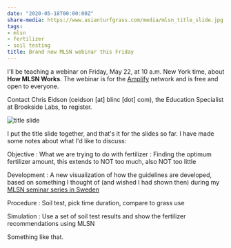 ```yaml
---
date: "2020-05-18T00:00:00Z"
share-media: https://www.asianturfgrass.com/media/mlsn_title_slide.jpg
tags:
- mlsn
- fertilizer
- soil testing
title: Brand new MLSN webinar this Friday
---
```


I'll be teaching a webinar on Friday, May 22, at 10 a.m. New York time, about **How MLSN Works**. The webinar is for the [Amplify](https://www.amplifytogether.com/) network and is free and open to everyone. 

Contact Chris Eidson (ceidson [at] blinc [dot] com), the Education Specialist at Brookside Labs, to register.

![title slide](/media/mlsn_title_slide.jpg)

I put the title slide together, and that's it for the slides so far. I have made some notes about what I'd like to discuss:

Objective
: What we are trying to do with fertilizer
: Finding the optimum fertilizer amount, this extends to NOT too much, also NOT too little

Development
: A new visualization of how the guidelines are developed, based on something I thought of (and wished I had shown then) during my [MLSN seminar series in Sweden](https://www.asianturfgrass.com/2019-11-30-3-hours-mlsn-one-slide/)

Procedure
: Soil test, pick time duration, compare to grass use

Simulation
: Use a set of soil test results and show the fertilizer recommendations using MLSN 

Something like that.
